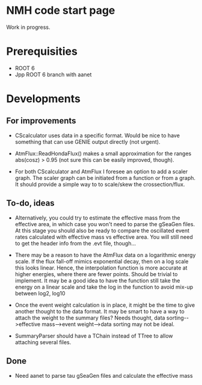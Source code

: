 NMH code start page
===================
Work in progress.

Prerequisities
==============
* ROOT 6
* Jpp ROOT 6 branch with aanet




Developments
============

For improvements
----------------

* CScalculator uses data in a specific format. Would be nice to have something that can use GENIE output directly (not urgent).

* AtmFlux::ReadHondaFlux() makes a small approximation for the ranges abs(cosz) > 0.95 (not sure this can be easily improved, though).

* For both CScalculator and AtmFlux I foresee an option to add a scaler graph. The scaler graph can be initiated from a function or from a graph. It should provide a simple way to to scale/skew the crossection/flux.

To-do, ideas
------------

* Alternatively, you could try to estimate the effective mass from the effective area, in which case you won't need to parse the gSeaGen files. At this stage you should also be ready to compare the oscillated event rates calculated with effective mass vs effective area. You will still need to get the header info from the .evt file, though...

* There may be a reason to have the AtmFlux data on a logarithmic energy scale. If the flux fall-off mimics exponential decay, then on a log scale this looks linear. Hence, the interpolation function is more accurate at higher energies, where there are fewer points. Should be trivial to implement. It may be a good idea to have the function still take the energy on a linear scale and take the log in the function to avoid mix-up between log2, log10

* Once the event weight calculation is in place, it might be the time to give another thought to the data format. It may be smart to have a way to attach the weight to the summary files? Needs thought, data sorting-->effective mass-->event weight-->data sorting may not be ideal.

* SummaryParser should have a TChain instead of TTree to allow attaching several files.

Done
----

* Need aanet to parse tau gSeaGen files and calculate the effective mass